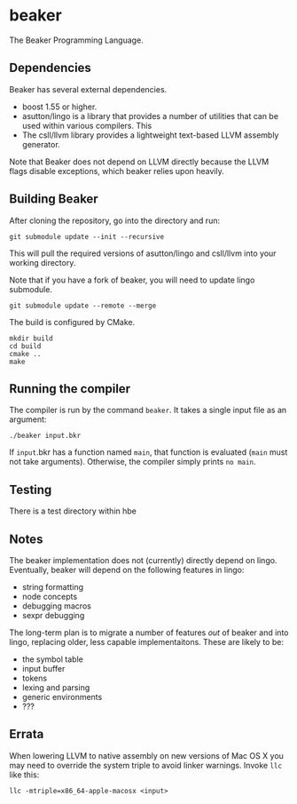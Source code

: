 # beaker

The Beaker Programming Language.


## Dependencies

Beaker has several external dependencies.

- boost 1.55 or higher.
- asutton/lingo is a library that provides a number of utilities that can
  be used within various compilers. This
- The csll/llvm library provides a lightweight text-based LLVM
  assembly generator.

Note that Beaker does not depend on LLVM directly because the LLVM flags
disable exceptions, which beaker relies upon heavily.


## Building Beaker

After cloning the repository, go into the directory and run:

~~~
git submodule update --init --recursive
~~~

This will pull the required versions of asutton/lingo and
csll/llvm into your working directory.

Note that if you have a fork of beaker, you will need to
update lingo submodule.

~~~
git submodule update --remote --merge
~~~

The build is configured by CMake.

~~~
mkdir build
cd build
cmake ..
make
~~~



## Running the compiler

The compiler is run by the command `beaker`. It takes a single
input file as an argument:

~~~
./beaker input.bkr
~~~

If `input`.bkr has a function named `main`, that function is
evaluated (`main` must not take arguments). Otherwise, the
compiler simply prints `no main`.


## Testing

There is a test directory within hbe


## Notes

The beaker implementation does not (currently) directly depend on
lingo. Eventually, beaker will depend on the following features
in lingo:
  - string formatting
  - node concepts
  - debugging macros
  - sexpr debugging

The long-term plan is to migrate a number of features *out* of
beaker and into lingo, replacing older, less capable implementaitons.
These are likely to be:
  - the symbol table
  - input buffer
  - tokens
  - lexing and parsing
  - generic environments
  - ???

## Errata

When lowering LLVM to native assembly on new versions of Mac OS X
you may need to override the system triple to avoid linker warnings.
Invoke `llc` like this:

```
llc -mtriple=x86_64-apple-macosx <input>
```
